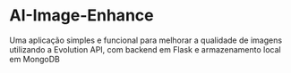 # AI-Image-Enhance
Uma aplicação simples e funcional para melhorar a qualidade de imagens utilizando a Evolution API, com backend em Flask e armazenamento local em MongoDB

